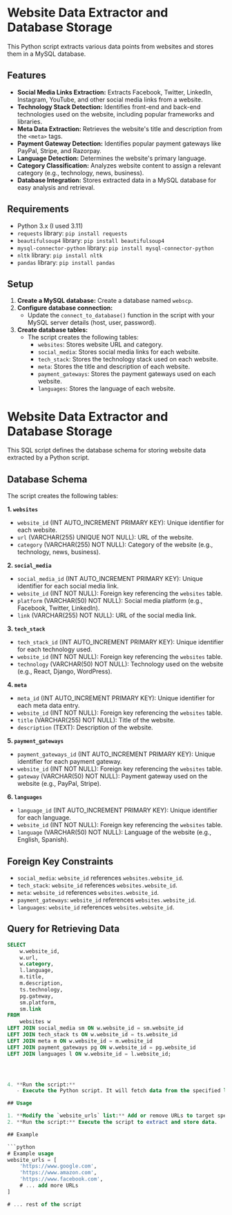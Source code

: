# Website Data Extractor and Database Storage

This Python script extracts various data points from websites and stores them in a MySQL database.

## Features

- **Social Media Links Extraction:** Extracts Facebook, Twitter, LinkedIn, Instagram, YouTube, and other social media links from a website.
- **Technology Stack Detection:** Identifies front-end and back-end technologies used on the website, including popular frameworks and libraries.
- **Meta Data Extraction:** Retrieves the website's title and description from the `<meta>` tags.
- **Payment Gateway Detection:** Identifies popular payment gateways like PayPal, Stripe, and Razorpay.
- **Language Detection:** Determines the website's primary language.
- **Category Classification:** Analyzes website content to assign a relevant category (e.g., technology, news, business).
- **Database Integration:** Stores extracted data in a MySQL database for easy analysis and retrieval.

## Requirements

- Python 3.x (I used 3.11)
- `requests` library: `pip install requests`
- `beautifulsoup4` library: `pip install beautifulsoup4`
- `mysql-connector-python` library: `pip install mysql-connector-python`
- `nltk` library: `pip install nltk`
- `pandas` library: `pip install pandas`

## Setup

1. **Create a MySQL database:** Create a database named `webscp`.
2. **Configure database connection:**
   - Update the `connect_to_database()` function in the script with your MySQL server details (host, user, password).
3. **Create database tables:**
   - The script creates the following tables:
     - `websites`: Stores website URL and category.
     - `social_media`: Stores social media links for each website.
     - `tech_stack`: Stores the technology stack used on each website.
     - `meta`: Stores the title and description of each website.
     - `payment_gateways`: Stores the payment gateways used on each website.
     - `languages`: Stores the language of each website.


# Website Data Extractor and Database Storage

This SQL script defines the database schema for storing website data extracted by a Python script.

## Database Schema

The script creates the following tables:

**1. `websites`**

- `website_id` (INT AUTO_INCREMENT PRIMARY KEY): Unique identifier for each website.
- `url` (VARCHAR(255) UNIQUE NOT NULL): URL of the website.
- `category` (VARCHAR(255) NOT NULL): Category of the website (e.g., technology, news, business).

**2. `social_media`**

- `social_media_id` (INT AUTO_INCREMENT PRIMARY KEY): Unique identifier for each social media link.
- `website_id` (INT NOT NULL): Foreign key referencing the `websites` table.
- `platform` (VARCHAR(50) NOT NULL): Social media platform (e.g., Facebook, Twitter, LinkedIn).
- `link` (VARCHAR(255) NOT NULL): URL of the social media link.

**3. `tech_stack`**

- `tech_stack_id` (INT AUTO_INCREMENT PRIMARY KEY): Unique identifier for each technology used.
- `website_id` (INT NOT NULL): Foreign key referencing the `websites` table.
- `technology` (VARCHAR(50) NOT NULL): Technology used on the website (e.g., React, Django, WordPress).

**4. `meta`**

- `meta_id` (INT AUTO_INCREMENT PRIMARY KEY): Unique identifier for each meta data entry.
- `website_id` (INT NOT NULL): Foreign key referencing the `websites` table.
- `title` (VARCHAR(255) NOT NULL): Title of the website.
- `description` (TEXT): Description of the website.

**5. `payment_gateways`**

- `payment_gateways_id` (INT AUTO_INCREMENT PRIMARY KEY): Unique identifier for each payment gateway.
- `website_id` (INT NOT NULL): Foreign key referencing the `websites` table.
- `gateway` (VARCHAR(50) NOT NULL): Payment gateway used on the website (e.g., PayPal, Stripe).

**6. `languages`**

- `language_id` (INT AUTO_INCREMENT PRIMARY KEY): Unique identifier for each language.
- `website_id` (INT NOT NULL): Foreign key referencing the `websites` table.
- `language` (VARCHAR(50) NOT NULL): Language of the website (e.g., English, Spanish).

## Foreign Key Constraints

- `social_media`: `website_id` references `websites.website_id`.
- `tech_stack`: `website_id` references `websites.website_id`.
- `meta`: `website_id` references `websites.website_id`.
- `payment_gateways`: `website_id` references `websites.website_id`.
- `languages`: `website_id` references `websites.website_id`.

## Query for Retrieving Data

```sql
SELECT 
    w.website_id,
    w.url,
    w.category,
    l.language,
    m.title,
    m.description,
    ts.technology,
    pg.gateway,
    sm.platform,
    sm.link
FROM 
    websites w
LEFT JOIN social_media sm ON w.website_id = sm.website_id
LEFT JOIN tech_stack ts ON w.website_id = ts.website_id
LEFT JOIN meta m ON w.website_id = m.website_id
LEFT JOIN payment_gateways pg ON w.website_id = pg.website_id
LEFT JOIN languages l ON w.website_id = l.website_id;




4. **Run the script:**
   - Execute the Python script. It will fetch data from the specified list of URLs and store it in the database.

## Usage

1. **Modify the `website_urls` list:** Add or remove URLs to target specific websites.
2. **Run the script:** Execute the script to extract and store data.

## Example

```python
# Example usage
website_urls = [
    'https://www.google.com',
    'https://www.amazon.com',
    'https://www.facebook.com',
    # ... add more URLs
]

# ... rest of the script